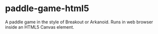 # paddle-game-html5
A paddle game in the style of Breakout or Arkanoid. Runs in web browser inside an HTML5 Canvas element.

